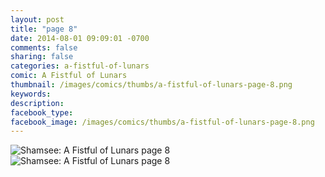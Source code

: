 ```yaml
---
layout: post
title: "page 8"
date: 2014-08-01 09:09:01 -0700
comments: false
sharing: false
categories: a-fistful-of-lunars
comic: A Fistful of Lunars
thumbnail: /images/comics/thumbs/a-fistful-of-lunars-page-8.png
keywords: 
description: 
facebook_type: 
facebook_image: /images/comics/thumbs/a-fistful-of-lunars-page-8.png
---
```

<img title ="Shamsee: A Fistful of Lunars page 8" alt="Shamsee: A Fistful of Lunars page 8" data-interchange="[/images/comics/a-fistful-of-lunars-page-8.png, (default)], [/images/comics/small/a-fistful-of-lunars-page-8.png, (small)]">
<noscript><img title ="Shamsee: A Fistful of Lunars page 8" alt="Shamsee: A Fistful of Lunars page 8" src="/images/comics/a-fistful-of-lunars-page-8.png"></noscript>